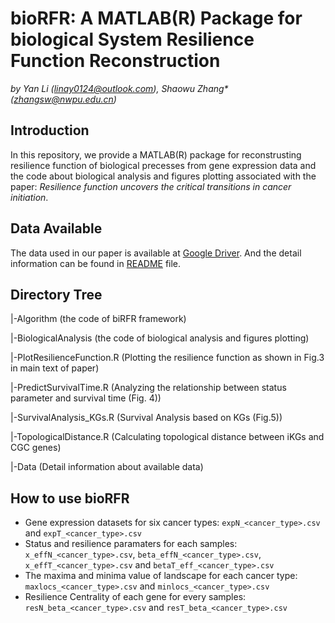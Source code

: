 # bioRFR: A MATLAB(R) Package for biological System Resilience Function Reconstruction
*by Yan Li (linay0124@outlook.com), Shaowu Zhang\* (zhangsw@nwpu.edu.cn)*

## Introduction
In this repository, we provide a MATLAB(R) package for reconstrusting resilience function of biological precesses from gene expression data and the code about biological analysis and figures plotting associated with the paper: *Resilience function uncovers the critical transitions in cancer initiation*.

## Data Available
The data used in our paper is available at [Google Driver](https://drive.google.com/drive/folders/11VDCpGKDCT644WsrMZLJwQU2ChOEqzEc?usp=sharing). And the detail information can be found in [README](https://github.com/NWPU-903PR/bioRFR/blob/master/Data/README.md) file.

## Directory Tree
|-Algorithm                   (the code of biRFR framework)

|-BiologicalAnalysis          (the code of biological analysis and figures plotting)

  |-PlotResilienceFunction.R  (Plotting the resilience function as shown in Fig.3 in main text of paper)

  |-PredictSurvivalTime.R     (Analyzing the relationship between status parameter and survival time (Fig. 4))

  |-SurvivalAnalysis_KGs.R    (Survival Analysis based on KGs (Fig.5))

  |-TopologicalDistance.R     (Calculating topological distance between iKGs and CGC genes)

|-Data                        (Detail information about available data)

## How to use bioRFR

- Gene expression datasets for six cancer types: `expN_<cancer_type>.csv` and `expT_<cancer_type>.csv`
- Status and resilience paramaters for each samples: `x_effN_<cancer_type>.csv`, `beta_effN_<cancer_type>.csv`, `x_effT_<cancer_type>.csv` and `betaT_eff_<cancer_type>.csv`
- The maxima and minima value of landscape for each cancer type: `maxlocs_<cancer_type>.csv` and `minlocs_<cancer_type>.csv`
- Resilience Centrality of each gene for every samples: `resN_beta_<cancer_type>.csv` and `resT_beta_<cancer_type>.csv`
